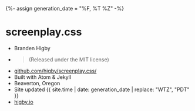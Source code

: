 ---
---
{%- assign generation_date = "%F, %T %Z" -%}

# screenplay.css

- Branden Higby
- > (Released under the MIT license)
- <a href="https://github.com/higby/screenplay.css/">github.com/higby/screenplay.css/</a>
- Built with Atom & Jekyll
- Beaverton, Oregon
- Site updated {{ site.time | date: generation_date | replace: "WTZ", "PDT" }}
- <a href="https://www.higby.io/">higby.io</a>
